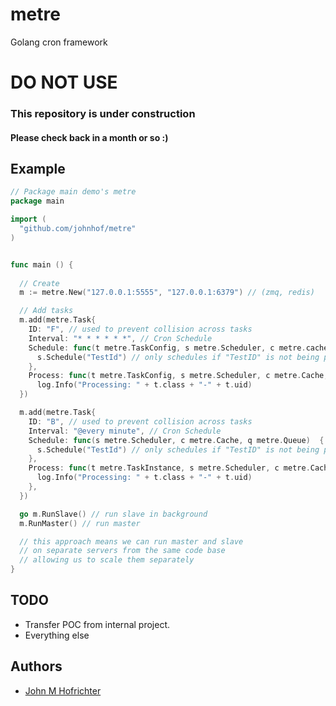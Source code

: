 # metre

Golang cron framework

# DO NOT USE
### This repository is under construction
#### Please check back in a month or so :)

## Example

```Go
// Package main demo's metre
package main

import (
  "github.com/johnhof/metre"
)


func main () {
  
  // Create
  m := metre.New("127.0.0.1:5555", "127.0.0.1:6379") // (zmq, redis)

  // Add tasks
  m.add(metre.Task{
    ID: "F", // used to prevent collision across tasks
    Interval: "* * * * * *", // Cron Schedule
    Schedule: func(t metre.TaskConfig, s metre.Scheduler, c metre.cache, q metre.queue)  {
      s.Schedule("TestId") // only schedules if "TestID" is not being processed ("F-TestId" not cached in a processing state)
    },
    Process: func(t metre.TaskConfig, s metre.Scheduler, c metre.Cache, q metre.Queue)  {
      log.Info("Processing: " + t.class + "-" + t.uid)
  })

  m.add(metre.Task{
    ID: "B", // used to prevent collision across tasks
    Interval: "@every minute", // Cron Schedule
    Schedule: func(s metre.Scheduler, c metre.Cache, q metre.Queue)  {
      s.Schedule("TestId") // only schedules if "TestID" is not being processed ("F-TestId" not cached in a processing state)
    },
    Process: func(t metre.TaskInstance, s metre.Scheduler, c metre.Cache, q metre.Queue)  {
      log.Info("Processing: " + t.class + "-" + t.uid)
    },
  })

  go m.RunSlave() // run slave in background
  m.RunMaster() // run master

  // this approach means we can run master and slave
  // on separate servers from the same code base
  // allowing us to scale them separately
}
```

## TODO

- Transfer POC from internal project.
- Everything else

## Authors

- [John M Hofrichter](www.github.com/johnhof)
